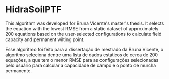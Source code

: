 # HidraSoilPTF 
This algorithm was developed for Bruna Vicente's master's thesis. It selects the equation with the lowest RMSE from a static dataset of approximately 200 equations based on the user-selected configurations to calculate field capacity and permanent wilting point.

Esse algoritmo foi feito para a dissertação de mestrado da Bruna Vicente, o algoritmo seleciona dentre uma lista de dados estáticos de cerca de 200 equações, a que tem o menor RMSE para as configurações selecionadas pelo usuário para calcular a capacidade de campo e o ponto de murcha permanente.
